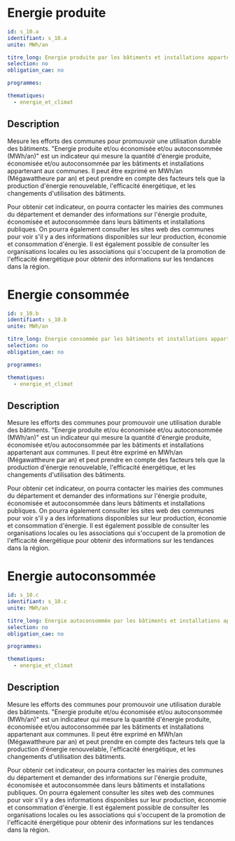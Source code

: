 # Energie produite

```yaml
id: s_10.a
identifiant: s_10.a
unite: MWh/an

titre_long: Energie produite par les bâtiments et installations appartenant aux communes
selection: no
obligation_cae: no

programmes:

thematiques:
  - energie_et_climat
```
## Description
Mesure les efforts des communes pour promouvoir une utilisation durable des bâtiments. "Energie produite et/ou économisée et/ou autoconsommée (MWh/an)" est un indicateur qui mesure la quantité d'énergie produite, économisée et/ou autoconsommée par les bâtiments et installations appartenant aux communes. Il peut être exprimé en MWh/an (Mégawattheure par an) et peut prendre en compte des facteurs tels que la production d'énergie renouvelable, l'efficacité énergétique, et les changements d'utilisation des bâtiments.

Pour obtenir cet indicateur, on pourra contacter les mairies des communes du département et demander des informations sur l'énergie produite, économisée et autoconsommée dans leurs bâtiments et installations publiques. On pourra également consulter les sites web des communes pour voir s'il y a des informations disponibles sur leur production, économie et consommation d'énergie. Il est également possible de consulter les organisations locales ou les associations qui s'occupent de la promotion de l'efficacité énergétique pour obtenir des informations sur les tendances dans la région.

# Energie consommée

```yaml
id: s_10.b
identifiant: s_10.b
unite: MWh/an

titre_long: Energie consommée par les bâtiments et installations appartenant aux communes
selection: no
obligation_cae: no

programmes:

thematiques:
  - energie_et_climat
```
## Description
Mesure les efforts des communes pour promouvoir une utilisation durable des bâtiments. "Energie produite et/ou économisée et/ou autoconsommée (MWh/an)" est un indicateur qui mesure la quantité d'énergie produite, économisée et/ou autoconsommée par les bâtiments et installations appartenant aux communes. Il peut être exprimé en MWh/an (Mégawattheure par an) et peut prendre en compte des facteurs tels que la production d'énergie renouvelable, l'efficacité énergétique, et les changements d'utilisation des bâtiments.

Pour obtenir cet indicateur, on pourra contacter les mairies des communes du département et demander des informations sur l'énergie produite, économisée et autoconsommée dans leurs bâtiments et installations publiques. On pourra également consulter les sites web des communes pour voir s'il y a des informations disponibles sur leur production, économie et consommation d'énergie. Il est également possible de consulter les organisations locales ou les associations qui s'occupent de la promotion de l'efficacité énergétique pour obtenir des informations sur les tendances dans la région.


# Energie autoconsommée

```yaml
id: s_10.c
identifiant: s_10.c
unite: MWh/an

titre_long: Energie autoconsommée par les bâtiments et installations appartenant aux communes
selection: no
obligation_cae: no

programmes:

thematiques:
  - energie_et_climat
```
## Description
Mesure les efforts des communes pour promouvoir une utilisation durable des bâtiments. "Energie produite et/ou économisée et/ou autoconsommée (MWh/an)" est un indicateur qui mesure la quantité d'énergie produite, économisée et/ou autoconsommée par les bâtiments et installations appartenant aux communes. Il peut être exprimé en MWh/an (Mégawattheure par an) et peut prendre en compte des facteurs tels que la production d'énergie renouvelable, l'efficacité énergétique, et les changements d'utilisation des bâtiments.

Pour obtenir cet indicateur, on pourra contacter les mairies des communes du département et demander des informations sur l'énergie produite, économisée et autoconsommée dans leurs bâtiments et installations publiques. On pourra également consulter les sites web des communes pour voir s'il y a des informations disponibles sur leur production, économie et consommation d'énergie. Il est également possible de consulter les organisations locales ou les associations qui s'occupent de la promotion de l'efficacité énergétique pour obtenir des informations sur les tendances dans la région.


